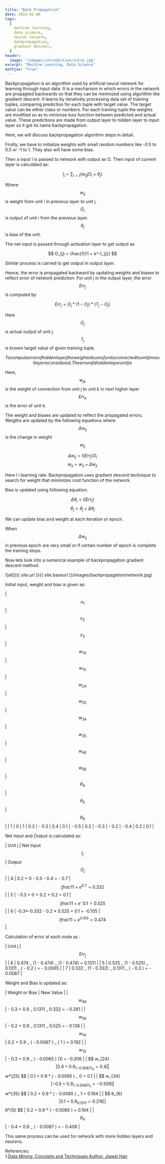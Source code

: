 ```yaml
---
title: "Back Propagation"
date: 2019-02-06
tags:
  [
    machine learning,
    data science,
    neural network,
    backpropagation,
    gradient descent,
  ]
header:
  image: "/images/introduction/intro.jpg"
excerpt: "Machine Learning, Data Science"
mathjax: "true"
---
```


Backpropagation is an algorithm used by artificial neural network for learning through input data. It is a mechanism in which errors in the network are propagted backwards so that they can be minimized using algorithm like gradient descent.
It learns by iteratively processing data set of training tuples, comparing prediction for each tuple with target value.
The target value can be either class or numbers. For each training tuple the weights are modified so as to minimize loss function between predicted and actual value. These predictions are made from output layer to hidden layer to input layer so it got its name backpropagation.

Here, we will discuss backpropagation algorithm steps in detail.

Firstly, we have to initialize weights with small random numbers like -0.5 to 0.5 or -1 to 1. They also will have some bias.

Then a input I is passed to network with output as O. Then input of current layer is calculated as:

$$ I_{j} = \sum_{i=1}(w_{ij}jO_{i} + θ_{j}) $$

Where $$ w_{ij} $$ is weight from unit i in previous layer to unit j.
$$ O_{i} $$ is output of unit i from the previous layer.
$$ θ_{j} $$ is bias of the unit.

The net input is passed through activation layer to get output as

$$ O_{j} = \frac{1}{1 + e^-I_{j}} $$

Similar process is carried to get output in output layer.

Hence, the error is propagated backward by updating weights and biases to reflect error of network prediction. For unit j in the output layer, the error $$ Err_{j} $$ is computed by

$$ Err_{j} = O_{j} * (1-O_{j}) * (T_{j} - O_{j}) $$

Here $$ O_{j} $$ is actual output of unit j.
$$ T_{j} $$ is known target value of given training tuple.

$$
To compute error of hidden layer j the weighted sum of units connected to unit j in next layer is considered. The error of a hidden layer unit j is
$$

Here, $$ w_{jk} $$ is the weight of connection from unit j to unit k in next higher layer
$$ Err_{k} $$ is the error of unit k.

The weight and biases are updated to reflect the propagated errors. Weigths are updated by the following equations where $$ Δw_{ij} $$ is the change in weight $$ w_{ij} $$

$$ Δw_{ij} = l(Err_{j})O_{i} $$
$$ w_{ij} = w_{ij} + Δw_{ij} $$

Here l i learning rate. Backpropagation uses gradient descent technique to search for weight that minimizes cost function of the network.

Bias is updated using following equation.

$$ Δθ_{j} = l(Err_{j}) $$
$$ θ_{j} = θ_{j} + Δθ_{j} $$

We can update bias and weight at each iteration or epoch.

When $$ Δw_{ij} $$ in previous epoch are very small or if certain number of epoch is complete the training stops.

Now lets look into a numerical example of backpropagation gradient descent method.

![alt]({{ site.url }}{{ site.baseurl }}/images/backpropagation/network.jpg)

Initial input, weight and bias is given as:

| $$ x_{1} $$ | $$ x_{2} $$ | $$ x_{3} $$ | $$ w_{14} $$ | $$ w_{15} $$ | $$ w_{24} $$ | $$ w_{25} $$ | $$ w_{34} $$ | $$ w_{35} $$ | $$ w_{46} $$ | $$ w_{56} $$ | $$ θ_{4} $$ | $$ θ_{5} $$ | $$ θ_{6} $$ |
| 1 | 0 | 1 | 0.2 | - 0.3 | 0.4 | 0.1 | - 0.5 | 0.2 | - 0.3 | - 0.2 | - 0.4 | 0.2 | 0.1 |

Net Input and Output is calculated as:

| Unit j | Net Input $$ I_{j} $$ | Output $$ O_{j} $$ |
| 4 | 0.2 + 0 - 0.5 - 0.4 = - 0.7 | $$ /frac{1} {1 + e^0.7} = 0.332  $$ |
| 5 | - 0.3 + 0 + 0.2 + 0.2 = 0.1 | $$ /frac{1} {1 + e^-0.1} = 0.525 $$ |
| 6 | -0.3*-0.332 - 0.2 * 0.525 + 0.1 = -0.105 | $$ /frac{1} {1 + e^0.105} = 0.474 $$ |

Calculation of error at each node as :

| Unit j | $$ Err_{j} $$ |
| 6 | 0.474 _ (1 - 0.474) _ (1 - 0.474) = 0.1311 |
| 5 | 0.525 _ (1 - 0.525) _ 0.1311 _ ( - 0.2 ) = - 0.0065 |
| 7 | 0.332 _ (1 - 0.332) _ 0.1311 _ ( - 0.3 ) = - 0.0087 |

Weight and Bias is updated as:

| Weight or Bias | New Value |
| $$ w_{46} $$ | - 0.3 + 0.9 _ 0.1311 _ 0.332 = - 0.261 |
| $$ w_{56} $$ | - 0.2 + 0.9 _ 0.1311 _ 0.525 = - 0.138 |
| $$ w_{14} $$ | 0.2 + 0.9 _ ( - 0.0087 ) _ ( 1 ) = 0.192 |
| $$ w_{15} $$ | - 0.3 + 0.9 _ ( - 0.0065 ) (1) = -0.306 |
| \$\$ w_{24} $$ | 0.4 + 0.9 _ ( - 0.0087 ) _ 0 = 0.4 |
| $$ w*{25} \$\$ | 0.1 + 0.9 * ( - 0.0065 ) _ 0 = 0.1 |
| \$\$ w_{34} $$ | - 0.5 + 0.9 _ (- 0.0087 ) _ 1 = -0.508 |
| $$ w*{35} \$\$ | 0.2 + 0.9 * ( - 0.0065 ) _ 1 = 0.194 |
| \$\$ θ_{6} $$ | 0.1 + 0.9 _ 0.1311 = 0.218 |
| $$ θ*{5} \$\$ | 0.2 + 0.9 * ( - 0.0065 ) = 0.194 |
| $$ θ_{4}  $$ | - 0.4 + 0.9 \_ ( - 0.0087 ) = - 0.408 |

This same process can be used for network with more hidden layers and neurons.

References:
<br> 1.<a href="https://www.google.com/url?sa=t&rct=j&q=&esrc=s&source=web&cd=1&cad=rja&uact=8&ved=2ahUKEwiup-yD9dfiAhWZf30KHcnvABoQFjAAegQIABAC&url=http%3A%2F%2Fmyweb.sabanciuniv.edu%2Frdehkharghani%2Ffiles%2F2016%2F02%2FThe-Morgan-Kaufmann-Series-in-Data-Management-Systems-Jiawei-Han-Micheline-Kamber-Jian-Pei-Data-Mining.-Concepts-and-Techniques-3rd-Edition-Morgan-Kaufmann-2011.pdf&usg=AOvVaw0ez0loCjWdD0Jp2-2B3bAu">Data Mining: Concepts and Techniques Author: Jiawei Han</a><br>
